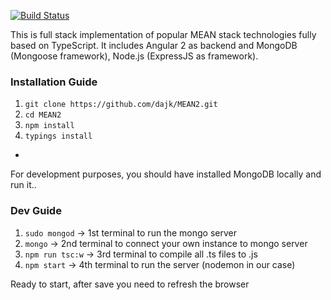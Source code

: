 [![Build Status](https://travis-ci.org/dajk/MEAN2.svg?branch=master)](https://travis-ci.org/dajk/MEAN2)

This is full stack implementation of popular MEAN stack technologies fully based on TypeScript.
It includes Angular 2 as backend and MongoDB (Mongoose framework), Node.js (ExpressJS as framework).

### Installation  Guide

1. `git clone https://github.com/dajk/MEAN2.git`
2. `cd MEAN2`
3. `npm install`
4. `typings install`

-

For development purposes, you should have installed MongoDB locally and run it..

### Dev Guide

1. `sudo mongod` -> 1st terminal to run the mongo server
2. `mongo` -> 2nd terminal to connect your own instance to mongo server
3. `npm run tsc:w` -> 3rd terminal to compile all .ts files to .js
4. `npm start` -> 4th terminal to run the server (nodemon in our case)

Ready to start, after save you need to refresh the browser
